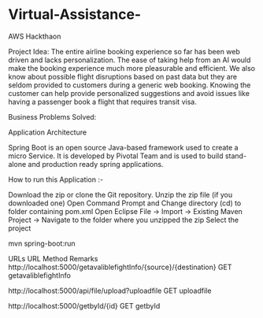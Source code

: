# Virtual-Assistance-
AWS Hackthaon

Project Idea:
The entire airline booking experience so far has been web driven and lacks personalization. The ease of taking help from an AI would make the booking experience much more pleasurable and efficient. We also know about possible flight disruptions based on past data but they are seldom provided to customers during a generic web booking. Knowing the customer can help provide personalized suggestions and avoid issues like having a passenger book a flight that requires transit visa. 


Business Problems Solved:

Application Architecture


Spring Boot is an open source Java-based framework used to create a micro Service. It is developed by Pivotal Team and is used to build stand-alone and production ready spring applications.

How to run this Application :-

Download the zip or clone the Git repository.
Unzip the zip file (if you downloaded one)
Open Command Prompt and Change directory (cd) to folder containing pom.xml
Open Eclipse
File -> Import -> Existing Maven Project -> Navigate to the folder where you unzipped the zip
Select the project

mvn spring-boot:run


URLs
URL	Method	Remarks
http://localhost:5000/getavaliblefightInfo/{source}/{destination}	GET	getavaliblefightInfo
		
http://localhost:5000/api/file/upload?uploadfile               	GET	uploadfile
		
http://localhost:5000/getbyId/{id}	GET	getbyId

